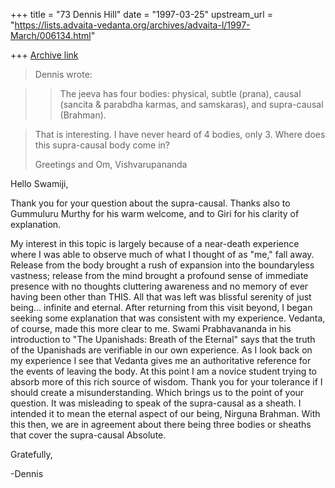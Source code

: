+++
title = "73 Dennis Hill"
date = "1997-03-25"
upstream_url = "https://lists.advaita-vedanta.org/archives/advaita-l/1997-March/006134.html"

+++
[Archive link](https://lists.advaita-vedanta.org/archives/advaita-l/1997-March/006134.html)

> Dennis wrote:

>>  The jeeva has four bodies: physical, subtle (prana), causal (sancita &
>>  parabdha karmas, and samskaras), and supra-causal (Brahman).

>  That is interesting. I have never heard of 4 bodies, only 3.
>  Where does this supra-causal body come in?
>
>  Greetings and Om,
>  Vishvarupananda

Hello Swamiji,

Thank you for your question about the supra-causal. Thanks also to
Gummuluru Murthy for his warm welcome, and to Giri for his clarity of
explanation.

My interest in this topic is largely because of a near-death experience
where I was able to observe much of what I thought of as "me," fall away.
Release from the body brought a rush of expansion into the boundaryless
vastness; release from the mind brought a profound sense of immediate
presence with no thoughts cluttering awareness and no memory of ever
having been other than THIS. All that was left was blissful serenity of
just being... infinite and eternal. After returning from this visit
beyond, I began seeking some explanation that was consistent with my
experience. Vedanta, of course, made this more clear to me. Swami
Prabhavananda in his introduction to "The Upanishads: Breath of the
Eternal" says that the truth of the Upanishads are verifiable in our own
experience. As I look back on my experience I see that Vedanta gives me
an authoritative reference for the events of leaving the body. At this
point I am a novice student trying to absorb more of this rich source of
wisdom. Thank you for your tolerance if I should create a
misunderstanding. Which brings us to the point of your question. It was
misleading to speak of the supra-causal as a sheath. I intended it to
mean the eternal aspect of our being, Nirguna Brahman. With this then, we
are in agreement about there being three bodies or sheaths that cover the
supra-causal Absolute.

Gratefully,

-Dennis

